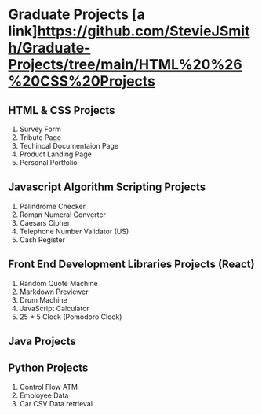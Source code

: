 # Graduate Projects [a link]https://github.com/StevieJSmith/Graduate-Projects/tree/main/HTML%20%26%20CSS%20Projects

## HTML & CSS Projects
1. Survey Form
2. Tribute Page
3. Techincal Documentaion Page
4. Product Landing Page
5. Personal Portfolio

## Javascript Algorithm Scripting Projects
1. Palindrome Checker
2. Roman Numeral Converter
3. Caesars Cipher
4. Telephone Number Validator (US)
5. Cash Register

## Front End Development Libraries Projects (React)
1. Random Quote Machine
2. Markdown Previewer
3. Drum Machine
4. JavaScript Calculator
5. 25 + 5 Clock (Pomodoro Clock)

## Java Projects

## Python Projects
1. Control Flow ATM
2. Employee Data
3. Car CSV Data retrieval
